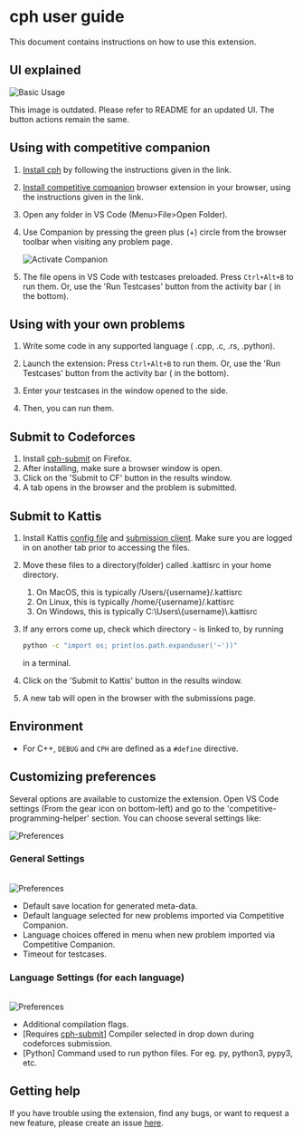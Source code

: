 # cph user guide

This document contains instructions on how to use this extension.

## UI explained

![Basic Usage](img/user-guide-image.png)

This image is outdated. Please refer to README for an updated UI. The button
actions remain the same.

## Using with competitive companion

1. [Install cph](https://marketplace.visualstudio.com/items?itemName=DivyanshuAgrawal.competitive-programming-helper)
   by following the instructions given in the link.

1. [Install competitive companion](https://github.com/jmerle/competitive-companion#readme)
   browser extension in your browser, using the instructions given in the link.

1. Open any folder in VS Code (Menu>File>Open Folder).

1. Use Companion by pressing the green plus (+) circle from the browser toolbar
   when visiting any problem page.

    ![Activate Companion](img/activate-companion.png)

1. The file opens in VS Code with testcases preloaded. Press `Ctrl+Alt+B` to run
   them. Or, use the 'Run Testcases' button from the activity bar ( in the
   bottom).

## Using with your own problems

1. Write some code in any supported language ( .cpp, .c, .rs, .python).

1. Launch the extension: Press `Ctrl+Alt+B` to run them. Or, use the 'Run
   Testcases' button from the activity bar ( in the bottom).

1. Enter your testcases in the window opened to the side.

1. Then, you can run them.

## Submit to Codeforces

1. Install [cph-submit](https://github.com/agrawal-d/cph-submit) on Firefox.
1. After installing, make sure a browser window is open.
1. Click on the 'Submit to CF' button in the results window.
1. A tab opens in the browser and the problem is submitted.

## Submit to Kattis

1. Install Kattis [config file](https://open.kattis.com/download/kattisrc) and
   [submission client](https://open.kattis.com/download/submit.py?e48b42=). Make
   sure you are logged in on another tab prior to accessing the files.

2. Move these files to a directory(folder) called .kattisrc in your home
   directory.

    1. On MacOS, this is typically /Users/{username}/.kattisrc
    2. On Linux, this is typically /home/{username}/.kattisrc
    3. On Windows, this is typically C:\Users\\{username}\\.kattisrc

3. If any errors come up, check which directory `~` is linked to, by running

    ```bash
    python -c "import os; print(os.path.expanduser('~'))"
    ```

    in a terminal.

4. Click on the 'Submit to Kattis' button in the results window.

5. A new tab will open in the browser with the submissions page.

## Environment

-   For C++, `DEBUG` and `CPH` are defined as a `#define` directive.

## Customizing preferences

Several options are available to customize the extension. Open VS Code settings
(From the gear icon on bottom-left) and go to the
'competitive-programming-helper' section. You can choose several settings like:

![Preferences](img/settings2.png)

### General Settings

\
![Preferences](img/generalSettings.png)

-   Default save location for generated meta-data.
-   Default language selected for new problems imported via Competitive
    Companion.
-   Language choices offered in menu when new problem imported via Competitive
    Companion.
-   Timeout for testcases.

### Language Settings (for each language)

\
![Preferences](img/languageSettings.png)

-   Additional compilation flags.
-   [Requires [cph-submit](#submit-to-codeforces)] Compiler selected in drop
    down during codeforces submission.
-   [Python] Command used to run python files. For eg. py, python3, pypy3, etc.

## Getting help

If you have trouble using the extension, find any bugs, or want to request a new
feature, please create an issue [here](https://github.com/agrawal-d/cph/issues).
